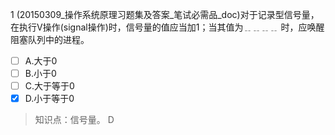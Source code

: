 1
(20150309_操作系统原理习题集及答案_笔试必需品_doc)对于记录型信号量，在执行V操作(signal操作)时，信号量的值应当加1；当其值为﹎﹎﹎﹎
时，应唤醒阻塞队列中的进程。
- [ ] A.大于0 
- [ ] B.小于0 
- [ ] C.大于等于0 
- [x] D.小于等于0

> 知识点：信号量。
> D
